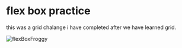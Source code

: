 # flex box practice

this was a grid chalange i have completed after we have learned grid.

![flexBoxFroggy](https://res.cloudinary.com/dmf67qjzk/image/upload/v1670140089/FSJS2.0/homeWork/gridGarden-20-11-22_cwj47p.png)